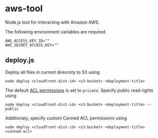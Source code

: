 # aws-tool

Node.js tool for interacting with Amazon AWS.


The following environment variables are required

```
AWS_ACCESS_KEY_ID=""
AWS_SECRET_ACCESS_KEY=""
```

## deploy.js

Deploy all files in current direcroty to S3 using

```node deploy <cloudfront-dist-id> <s3-bucket> <deployment-title>```

The default [ACL permissions](https://docs.aws.amazon.com/AmazonS3/latest/dev/acl-overview.html) is set to `private`. Specify public read rights using

```node deploy <cloudfront-dist-id> <s3-bucket> <deployment-title> --public```

Additionaly, specify custom Canned ACL permissions using

```node deploy <cloudfront-dist-id> <s3-bucket> <deployment-title> <canned-acl>```

